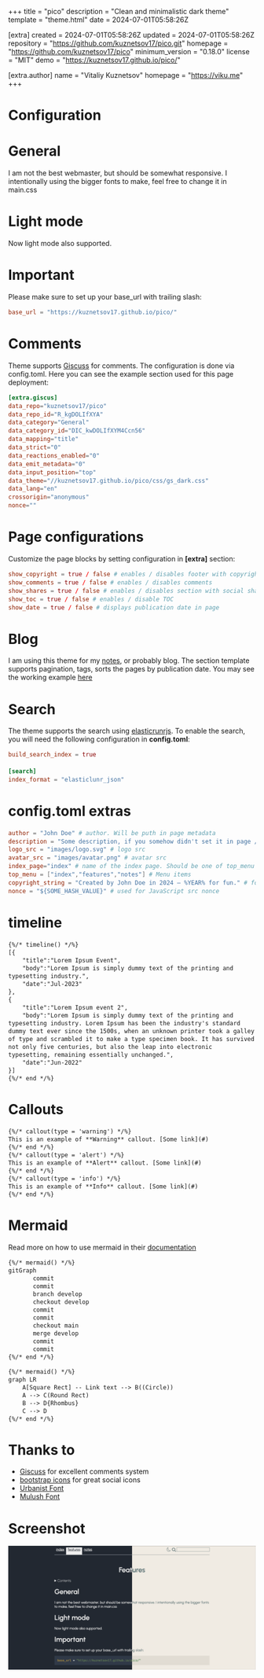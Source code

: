
+++
title = "pico"
description = "Clean and minimalistic dark theme"
template = "theme.html"
date = 2024-07-01T05:58:26Z

[extra]
created = 2024-07-01T05:58:26Z
updated = 2024-07-01T05:58:26Z
repository = "https://github.com/kuznetsov17/pico.git"
homepage = "https://github.com/kuznetsov17/pico"
minimum_version = "0.18.0"
license = "MIT"
demo = "https://kuznetsov17.github.io/pico/"

[extra.author]
name = "Vitaliy Kuznetsov"
homepage = "https://viku.me"
+++        

# Configuration
# General

I am not the best webmaster, but should be somewhat responsive.
I intentionally using the bigger fonts to make, feel free to change it in main.css

# Light mode
Now light mode also supported. 

# Important
Please make sure to set up your base_url with trailing slash:
```toml
base_url = "https://kuznetsov17.github.io/pico/"
```
# Comments
Theme supports [Giscuss](https://giscuss.app) for comments. The configuration is done via config.toml. Here you can see the example section used for this page deployment:
```toml
[extra.giscus]
data_repo="kuznetsov17/pico"
data_repo_id="R_kgDOLIfXYA"
data_category="General"
data_category_id="DIC_kwDOLIfXYM4Ccn56"
data_mapping="title"
data_strict="0"
data_reactions_enabled="0"
data_emit_metadata="0"
data_input_position="top"
data_theme="//kuznetsov17.github.io/pico/css/gs_dark.css"
data_lang="en"
crossorigin="anonymous"
nonce=""
```

# Page configurations
Customize the page blocks by setting configuration in **[extra]** section:
```toml
show_copyright = true / false # enables / disables footer with copyright
show_comments = true / false # enables / disables comments
show_shares = true / false # enables / disables section with social share buttons
show_toc = true / false # enables / disable TOC
show_date = true / false # displays publication date in page
```

# Blog
I am using this theme for my [notes](https://viku.me/notes/), or probably blog. 
The section template supports pagination, tags, sorts the pages by publication date. You may see the working example [here](@/notes/_index.md)


# Search
The theme supports the search using [elasticrunrjs](http://elasticlunr.com). To enable the search, you will need the following configuration in **config.toml**:

```toml
build_search_index = true

[search]
index_format = "elasticlunr_json"
```

# config.toml extras
```toml
author = "John Doe" # author. Will be puth in page metadata
description = "Some description, if you somehow didn't set it in page / section settings"
logo_src = "images/logo.svg" # logo src
avatar_src = "images/avatar.png" # avatar src
index_page="index" # name of the index page. Should be one of top_menu to make things work
top_menu = ["index","features","notes"] # Menu items
copyright_string = "Сreated by John Doe in 2024 – %YEAR% for fun." # footer content. %YEAR% will be replaced with current year
nonce = "${SOME_HASH_VALUE}" # used for JavaScript src nonce
```

# timeline
```
{%/* timeline() */%}
[{
    "title":"Lorem Ipsum Event",
    "body":"Lorem Ipsum is simply dummy text of the printing and typesetting industry.",
    "date":"Jul-2023"
},
{
    "title":"Lorem Ipsum event 2",
    "body":"Lorem Ipsum is simply dummy text of the printing and typesetting industry. Lorem Ipsum has been the industry's standard dummy text ever since the 1500s, when an unknown printer took a galley of type and scrambled it to make a type specimen book. It has survived not only five centuries, but also the leap into electronic typesetting, remaining essentially unchanged.",
    "date":"Jun-2022"
}]
{%/* end */%}
```

# Callouts
```
{%/* callout(type = 'warning') */%}
This is an example of **Warning** callout. [Some link](#)
{%/* end */%}
{%/* callout(type = 'alert') */%}
This is an example of **Alert** callout. [Some link](#)
{%/* end */%}
{%/* callout(type = 'info') */%}
This is an example of **Info** callout. [Some link](#)
{%/* end */%}
```
# Mermaid

Read more on how to use mermaid in their [documentation](https://mermaid.js.org/syntax/examples.html)
```
{%/* mermaid() */%}
gitGraph
       commit
       commit
       branch develop
       checkout develop
       commit
       commit
       checkout main
       merge develop
       commit
       commit
{%/* end */%}
```
```
{%/* mermaid() */%}
graph LR
    A[Square Rect] -- Link text --> B((Circle))
    A --> C(Round Rect)
    B --> D{Rhombus}
    C --> D
{%/* end */%}
```
# Thanks to
 - [Giscuss](https://giscuss.app) for excellent comments system
 - [bootstrap icons](https://icons.getbootstrap.com) for great social icons
 - [Urbanist Font](https://fonts.google.com/specimen/Urbanist)
 - [Mulush Font](https://fonts.google.com/specimen/Mulish)

# Screenshot
![Screenshot](https://github.com/kuznetsov17/pico/blob/main/screenshot.png?raw=true)


        